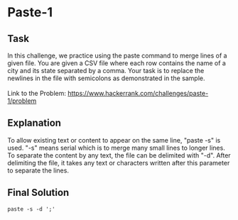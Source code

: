 # Paste-1
## Task
In this challenge, we practice using the paste command to merge lines of a given file. You are given a CSV file where each row contains the name of a city and its state separated by a comma. Your task is to replace the newlines in the file with semicolons as demonstrated in the sample. <br>
<br>
Link to the Problem: https://www.hackerrank.com/challenges/paste-1/problem
## Explanation
To allow existing text or content to appear on the same line, "paste -s" is used. "-s" means serial which is to merge many small lines to longer lines. To separate the content by any text, the file can be delimited with "-d". After delimiting the file, it takes any text or characters written after this parameter to separate the lines.
## Final Solution
```
paste -s -d ';'
```
